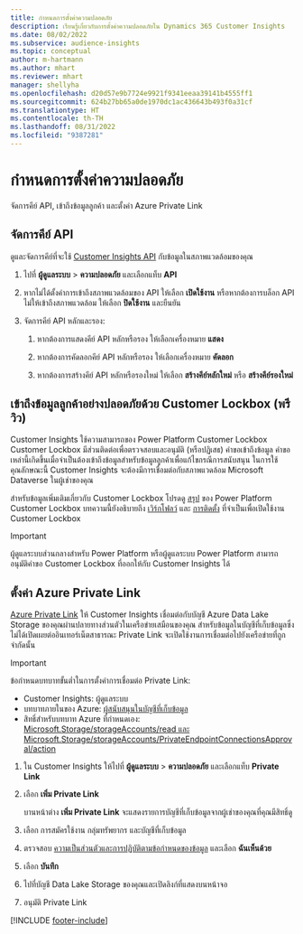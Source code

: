 ```yaml
---
title: กำหนดการตั้งค่าความปลอดภัย
description: เรียนรู้เกี่ยวกับการตั้งค่าความปลอดภัยใน Dynamics 365 Customer Insights
ms.date: 08/02/2022
ms.subservice: audience-insights
ms.topic: conceptual
author: m-hartmann
ms.author: mhart
ms.reviewer: mhart
manager: shellyha
ms.openlocfilehash: d20d57e9b7724e9921f9341eeaa39141b4555ff1
ms.sourcegitcommit: 624b27bb65a0de1970dc1ac436643b493f0a31cf
ms.translationtype: HT
ms.contentlocale: th-TH
ms.lasthandoff: 08/31/2022
ms.locfileid: "9387281"
---
```

# <a name="configure-security-settings"></a>กำหนดการตั้งค่าความปลอดภัย

จัดการคีย์ API, เข้าถึงข้อมูลลูกค้า และตั้งค่า Azure Private Link

## <a name="manage-api-keys"></a>จัดการคีย์ API

ดูและจัดการคีย์ที่จะใช้ [Customer Insights API](apis.md) กับข้อมูลในสภาพแวดล้อมของคุณ

1. ไปที่ **ผู้ดูแลระบบ** > **ความปลอดภัย** และเลือกแท็บ **API**

1. หากไม่ได้ตั้งค่าการเข้าถึงสภาพแวดล้อมของ API ให้เลือก **เปิดใช้งาน** หรือหากต้องการบล็อก API ไม่ให้เข้าถึงสภาพแวดล้อม ให้เลือก **ปิดใช้งาน** และยืนยัน

1. จัดการคีย์ API หลักและรอง:

   1. หากต้องการแสดงคีย์ API หลักหรือรอง ให้เลือกเครื่องหมาย **แสดง**

   1. หากต้องการคัดลอกคีย์ API หลักหรือรอง ให้เลือกเครื่องหมาย **คัดลอก**

   1. หากต้องการสร้างคีย์ API หลักหรือรองใหม่ ให้เลือก **สร้างคีย์หลักใหม่** หรือ **สร้างคีย์รองใหม่**

## <a name="securely-access-customer-data-with-customer-lockbox-preview"></a>เข้าถึงข้อมูลลูกค้าอย่างปลอดภัยด้วย Customer Lockbox (พรีวิว)

Customer Insights ใช้ความสามารถของ Power Platform Customer Lockbox Customer Lockbox มีส่วนติดต่อเพื่อตรวจสอบและอนุมัติ (หรือปฏิเสธ) คำขอเข้าถึงข้อมูล คำขอเหล่านี้เกิดขึ้นเมื่อจำเป็นต้องเข้าถึงข้อมูลสำหรับข้อมูลลูกค้าเพื่อแก้ไขกรณีการสนับสนุน ในการใช้คุณลักษณะนี้ Customer Insights จะต้องมีการเชื่อมต่อกับสภาพแวดล้อม Microsoft Dataverse ในผู้เช่าของคุณ

สำหรับข้อมูลเพิ่มเติมเกี่ยวกับ Customer Lockbox โปรดดู [สรุป](/power-platform/admin/about-lockbox#summary) ของ Power Platform Customer Lockbox บทความนี้ยังอธิบายถึง [เวิร์กโฟลว์](/power-platform/admin/about-lockbox#workflow) และ [การติดตั้ง](/power-platform/admin/about-lockbox#enable-the-lockbox-policy) ที่จำเป็นเพื่อเปิดใช้งาน Customer Lockbox

> [!IMPORTANT]
> ผู้ดูแลระบบส่วนกลางสำหรับ Power Platform หรือผู้ดูแลระบบ Power Platform สามารถอนุมัติคำขอ Customer Lockbox ที่ออกให้กับ Customer Insights ได้

## <a name="set-up-an-azure-private-link"></a>ตั้งค่า Azure Private Link

[Azure Private Link](/azure/private-link/private-link-overview) ให้ Customer Insights เชื่อมต่อกับบัญชี Azure Data Lake Storage ของคุณผ่านปลายทางส่วนตัวในเครือข่ายเสมือนของคุณ สำหรับข้อมูลในบัญชีที่เก็บข้อมูลซึ่งไม่ได้เปิดเผยต่ออินเทอร์เน็ตสาธารณะ Private Link จะเปิดใช้งานการเชื่อมต่อไปยังเครือข่ายที่ถูกจำกัดนั้น

> [!IMPORTANT]
> ข้อกำหนดบทบาทขั้นต่ำในการตั้งค่าการเชื่อมต่อ Private Link:
>
> - Customer Insights: ผู้ดูแลระบบ
> - บทบาทภายในของ Azure: [ผู้สนับสนุนในบัญชีที่เก็บข้อมูล](/azure/role-based-access-control/built-in-roles#storage-account-contributor)
> - สิทธิ์สำหรับบทบาท Azure ที่กำหนดเอง: [Microsoft.Storage/storageAccounts/read และ Microsoft.Storage/storageAccounts/PrivateEndpointConnectionsApproval/action](/azure/role-based-access-control/resource-provider-operations#microsoftstorage)

1. ใน Customer Insights ให้ไปที่ **ผู้ดูแลระบบ** > **ความปลอดภัย** และเลือกแท็บ **Private Link**

1. เลือก **เพิ่ม Private Link**

   บานหน้าต่าง **เพิ่ม Private Link** จะแสดงรายการบัญชีที่เก็บข้อมูลจากผู้เช่าของคุณที่คุณมีสิทธิ์ดู

1. เลือก การสมัครใช้งาน กลุ่มทรัพยากร และบัญชีที่เก็บข้อมูล

1. ตรวจสอบ [ความเป็นส่วนตัวและการปฏิบัติตามข้อกำหนดของข้อมูล](connections.md#data-privacy-and-compliance) และเลือก **ฉันเห็นด้วย**

1. เลือก **บันทึก**

1. ไปที่บัญชี Data Lake Storage ของคุณและเปิดลิงก์ที่แสดงบนหน้าจอ

1. อนุมัติ Private Link


[!INCLUDE [footer-include](includes/footer-banner.md)]
